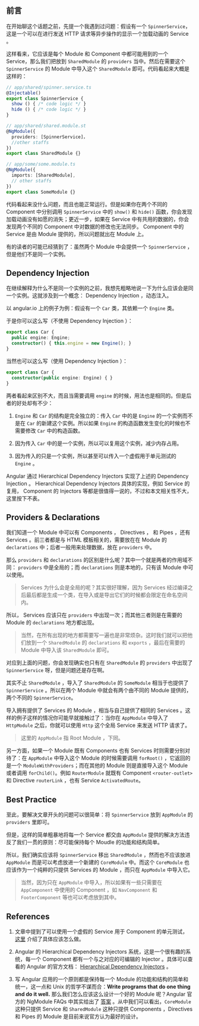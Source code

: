 前言
---

在开始聊这个话题之前，先提一个我遇到过问题：假设有一个 `SpinnerService`，这是一个可以在进行发送 HTTP 请求等异步操作的显示一个加载动画的 Service 。

这样看来，它应该是每个 Module 和 Component 中都可能用到的一个 Service，那么我们把放到 `SharedModule` 的 `providers` 当中。然后在需要这个 `SpinnerService` 的 Module 中导入这个 `SharedModule` 即可。代码看起来大概是这样的：

```typescript
// app/shared/spinner.service.ts
@Injectable()
export class SpinnerService {
  show () { /* code logic */ }
  hide () { /* code logic */ }
}

// app/shared/shared.module.st
@NgModule({
  providers: [SpinnerService]，
  //other staffs
})
export class SharedModule {}

// app/some/some.module.ts
@NgModule({
  imports: [SharedModule],
  // other staffs
})
export class SomeModule {}
```

代码看起来没什么问题，而且也能正常运行。但是如果你在两个不同的 Component 中分别调用 `SpinnerService` 中的 `show()` 和 `hide()` 函数，你会发现加载动画没有如愿的消失；更近一步，如果在 Service 中有共用的数据的，你会发现两个不同的 Component 中对数据的修改也无法同步。 Component 中的 Service 是由 Module 提供的，所以问题就出在 Module 上。

有的读者的可能已经猜到了：虽然两个 Module 中会提供一个 `SpinnerService` ，但是他们不是同一个实例。

Dependency Injection
---

在继续解释为什么不是同一个实例的之前，我想先粗略地说一下为什么应该会是同一个实例。这就涉及到一个概念： Dependency Injection ，动态注入。

以 angular.io 上的例子为例：假设有一个 `Car` 类，其依赖一个 `Engine` 类。

于是你可以这么写（不使用 Dependency Injection ）：

```typescript
export class Car {
  public engine: Engine;
  constructor() { this.engine = new Engine(); }
}
```

当然也可以这么写（使用 Dependency Injection ）：

```typescript
export class Car {
  constructor(public engine: Engine) { }
}
```

两者看起来区别不大，而且当需要调用 `engine` 的时候，用法也是相同的。但是后者的好处却有不少：

1. `Engine` 和 `Car` 的结构是完全独立的：传入 `Car` 中的是 `Engine` 的一个实例而不是在 `Car` 的新建这个实例。所以如果 `Engine` 的构造函数发生变化的时候也不需要修改 `Car` 中的构造函数。

2. 因为传入 `Car` 中的是一个实例，所以可以复用这个实例，减少内存占用。

3. 因为传入的只是一个实例，所以甚至可以传入一个虚假用于单元测试的 `Engine` 。

Angular 通过 Hierarchical Dependency Injectors 实现了上述的 Dependency Injection 。 Hierarchical Dependency Injectors 具体的实现，例如 Service 的复用， Component 的 Injectors 等都是很值得一说的，不过和本文相关性不大，这里按下不表。

Providers & Declarations
---

我们知道一个 Module 中可以有 Components ， Directives ， 和 Pipes ，还有 Services 。前三者都是与 HTML 模板相关的，需要放在在 Module 的 `declarations` 中；后者一般用来处理数据，放在 `providers` 中。

那么 `providers` 和 `declarations` 的区别是什么呢？其中一个就是两者的作用域不同： `providers` 中是全局的；而 `declarations` 则是本地的，只有该 Module 中可以使用。

> Services 为什么会是全局的呢？其实很好理解，因为 Services 经过编译之后最后都是生成一个类，在导入或是导出它们的时候都会限定在命名空间内。

所以， Services 应该只在 `providers` 中出现一次；而其他三者则是在需要的 Module 的 `declarations` 地方都出现。

> 当然，在所有出现的地方都需要写一遍也是非常烦杂。这时我们就可以把他们放到一个 `SharedModule` 的 `declarations` 和 `exports` ，最后在需要的 Module 中导入该 `SharedModule` 即可。

对应到上面的问题，你会发现确实也只有在 `SharedModule` 的 `providers` 中出现了 `SpinnerService` 呀，但是问题还是存在啊。

其实不止 `SharedModule` ，导入了 `SharedModule` 的 `SomeModule` 相当于也提供了 `SpinnerService` 。所以在两个 Module 中就会有两个由不同的 Module 提供的，两个不同的 `SpinnerService`。

导入拥有提供了 Services 的 Module ，相当与自己提供了相同的 Services 。这样的例子这样的情况你可能早就接触过了：当你在 `AppModule` 中导入了 `HttpModule` 之后，你就可以使用 `Http` 这个全局 Service 来发送 HTTP 请求了。

> 这里的 `AppModule` 指 Root Module ，下同。

另一方面，如果一个 Module 既有 Components 也有 Services 时则需要分别对待了：在 `AppModule` 中导入这个 Module 的时候需要调用 `forRoot()` ，它返回的是一个 `ModuleWithProviders`；而在其他的 Module 则是直接导入这个 Module 或者调用 `forChild()`。例如 `RouterModule` 就既有 Component `<router-outlet>` 和 Directive `routerLink` ，也有 Service `ActivatedRoute`。

Best Practice
---

至此，要解决文章开头的问题可以很简单：将 `SpinnerService` 放到 `AppModule` 的 `providers` 里即可。

但是，这样的简单粗暴地将每一个 Service 都交由 `AppModule` 提供的解决方法违反了我们一贯的原则：尽可能保持每个 Moudle 的功能和结构简单。

所以，我们确实应该将 `SpinnerService` 移出 `SharedModule` ，然而也不应该放进 `AppModule` 而是可以考虑放进一个新建的 `CoreModule` 中。而这个 `CoreModule` 也应该作为一个纯粹的只提供 Services 的 Module ，而只在 `AppModule` 中导入它。

> 当然，因为只在 `AppModule` 中导入，所以如果有一些只需要在 `AppComponent` 中使用的 Component ，如 `NavComponent` 和 `FooterComponent` 等也可以考虑放到其中。

References
---

1. 文章中提到了可以使用一个虚假的 Service 用于 Component 的单元测试， [这里](https://angular.io/guide/testing#test-a-component-with-a-dependency) 介绍了具体应该怎么做。

2. Angular 的 Hierarchical Dependency Injectors 系统，这是一个很有趣的系统，每一个 Component 都有一个与之对应的可编辑的 Injector 。具体可以查看的 Angular 的官方文档： [Hierarchical Dependency Injectors](https://angular.io/guide/hierarchical-dependency-injection)  。

3. 写 Angular 应用的一个原则都是保持每一个 Module 的功能和结构的简单和统一，这一点和 Unix 的哲学不谋而合：**Write programs that do one thing and do it well.** 那么我们怎么应该这么设计一个好的 Module 呢？Angular 官方的 NgModule FAQs 中其实给出了 [答案](https://angular.io/guide/ngmodule-faq#feature-modules) 。从中我们可以看出，`CoreModule` 这种只提供 Service 和 `SharedModule` 这种只提供 Components ，Directives 和 Pipes 的 Module 是目前来说官方认为最好的设计。
